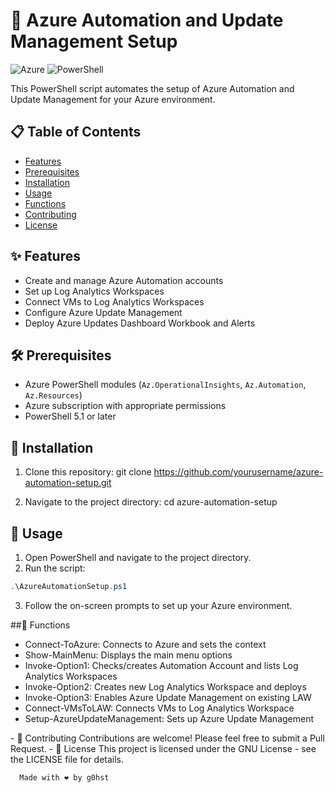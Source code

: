 # 🤖 Azure Automation and Update Management Setup

![Azure](https://img.shields.io/badge/azure-%230072C6.svg?style=for-the-badge&logo=microsoftazure&logoColor=white)
![PowerShell](https://img.shields.io/badge/PowerShell-%235391FE.svg?style=for-the-badge&logo=powershell&logoColor=white)

This PowerShell script automates the setup of Azure Automation and Update Management for your Azure environment.

## 📋 Table of Contents

- [Features](#-features)
- [Prerequisites](#-prerequisites)
- [Installation](#-installation)
- [Usage](#-usage)
- [Functions](#-functions)
- [Contributing](#-contributing)
- [License](#-license)

## ✨ Features

- Create and manage Azure Automation accounts
- Set up Log Analytics Workspaces
- Connect VMs to Log Analytics Workspaces
- Configure Azure Update Management
- Deploy Azure Updates Dashboard Workbook and Alerts

## 🛠 Prerequisites

- Azure PowerShell modules (`Az.OperationalInsights`, `Az.Automation`, `Az.Resources`)
- Azure subscription with appropriate permissions
- PowerShell 5.1 or later

## 💾 Installation

1. Clone this repository:
git clone https://github.com/yourusername/azure-automation-setup.git

2. Navigate to the project directory:
cd azure-automation-setup

## 🚀 Usage

1. Open PowerShell and navigate to the project directory.
2. Run the script:
```powershell
.\AzureAutomationSetup.ps1
```
3. Follow the on-screen prompts to set up your Azure environment.

##🔧 Functions

- Connect-ToAzure: Connects to Azure and sets the context
- Show-MainMenu: Displays the main menu options
- Invoke-Option1: Checks/creates Automation Account and lists Log Analytics Workspaces
- Invoke-Option2: Creates new Log Analytics Workspace and deploys
- Invoke-Option3: Enables Azure Update Management on existing LAW
- Connect-VMsToLAW: Connects VMs to Log Analytics Workspace
- Setup-AzureUpdateManagement: Sets up Azure Update Management
<p></p>
- 👥 Contributing
Contributions are welcome! Please feel free to submit a Pull Request.
- 📄 License
This project is licensed under the GNU License - see the LICENSE file for details.

```<center>
  Made with ❤️ by g0hst
